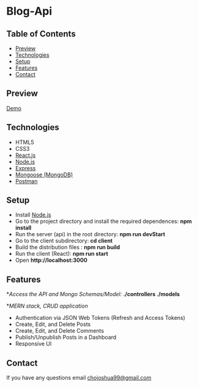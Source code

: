 # Blog-Api

## Table of Contents 

- [Preview](##preview)
- [Technologies](##technologies)
- [Setup](##setup)
- [Features](##features)
- [Contact](##contact)

## Preview

[Demo](https://polar-hamlet-58263.herokuapp.com/)

## Technologies

- HTML5
- CSS3
- [React.js](https://github.com/facebook/react)
- [Node.js](https://github.com/nodejs/node)
- [Express](https://expressjs.com/en/starter/installing.html)
- [Mongoose (MongoDB)](https://github.com/Automattic/mongoose)
- [Postman](https://learning.postman.com/docs/getting-started/introduction/)

## Setup

- Install [Node.js](https://github.com/nodejs/node)
- Go to the project directory and install the required dependences: **npm install**
- Run the server (api) in the root directory: **npm run devStart**
- Go to the client subdirectory: **cd client**
- Build the distribution files : **npm run build**
- Run the client (React): **npm run start**
- Open **http://localhost:3000** 

## Features

**Access the API and Mongo Schemas/Model:* **./controllers ./models**

**MERN stack, CRUD application*

- Authentication via JSON Web Tokens (Refresh and Access Tokens)
- Create, Edit, and Delete Posts
- Create, Edit, and Delete Comments
- Publish/Unpublish Posts in a Dashboard
- Responsive UI

## Contact

If you have any questions email <chojoshua99@gmail.com>
